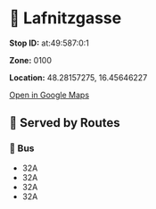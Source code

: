 # 🚉 Lafnitzgasse


**Stop ID:** at:49:587:0:1

**Zone:** 0100

**Location:** 48.28157275, 16.45646227

[Open in Google Maps](https://www.google.com/maps?q=48.28157275,16.45646227)

## 🚆 Served by Routes

### 🚌 Bus
- 32A
- 32A
- 32A
- 32A
